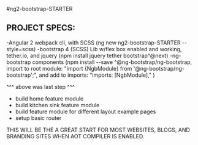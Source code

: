 #ng2-bootstrap-STARTER

## PROJECT SPECS:
-Angular 2 webpack cli, with SCSS (ng new ng2-bootstrap-STARTER --style=scss)
-bootstrap 4 (SCSS) Lib w/flex box enabled and working, tether.io, and jquery (npm install jquery tether bootstrap^@next)
-ng-bootstrap components (npm install --save ^@ng-bootstrap/ng-bootstrap, import to root module: "import {NgbModule} from '@ng-bootstrap/ng-bootstrap';", and add to imports: "imports: [NgbModule]," )

^^^ above was last step ^^^

* build home feature module
* build kitchen sink feature module
* build feature module for different layout example pages
* setup basic router

THIS WILL BE THE A GREAT START FOR MOST WEBSITES, BLOGS, AND BRANDING SITES WHEN AOT COMPILER IS ENABLED. 

